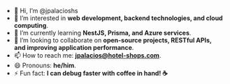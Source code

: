 - 👋 Hi, I’m @jpalacioshs
- 👀 I’m interested in **web development, backend technologies, and cloud computing**.
- 🌱 I’m currently learning **NestJS, Prisma, and Azure services**.
- 💞️ I’m looking to collaborate on **open-source projects, RESTful APIs, and improving application performance**.
- 📫 How to reach me: **[jpalacios@hotel-shops.com](mailto:jpalacios@hotel-shops.com)**.
- 😄 Pronouns: **he/him**.
- ⚡ Fun fact: **I can debug faster with coffee in hand! ☕**
